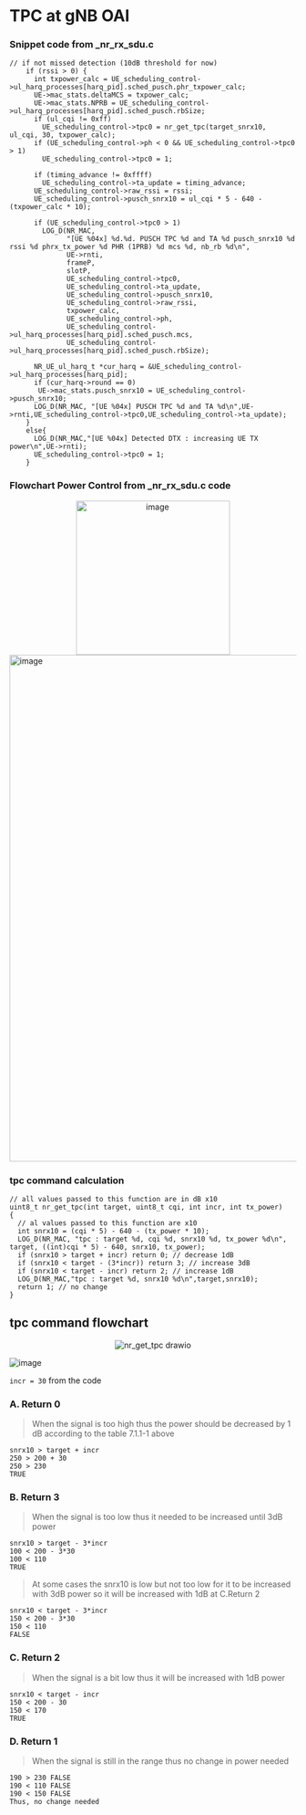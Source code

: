 # TPC at gNB OAI

### Snippet code from _nr_rx_sdu.c
```
// if not missed detection (10dB threshold for now)
    if (rssi > 0) {
      int txpower_calc = UE_scheduling_control->ul_harq_processes[harq_pid].sched_pusch.phr_txpower_calc;
      UE->mac_stats.deltaMCS = txpower_calc;
      UE->mac_stats.NPRB = UE_scheduling_control->ul_harq_processes[harq_pid].sched_pusch.rbSize;
      if (ul_cqi != 0xff)
        UE_scheduling_control->tpc0 = nr_get_tpc(target_snrx10, ul_cqi, 30, txpower_calc);
      if (UE_scheduling_control->ph < 0 && UE_scheduling_control->tpc0 > 1)
        UE_scheduling_control->tpc0 = 1;

      if (timing_advance != 0xffff)
        UE_scheduling_control->ta_update = timing_advance;
      UE_scheduling_control->raw_rssi = rssi;
      UE_scheduling_control->pusch_snrx10 = ul_cqi * 5 - 640 - (txpower_calc * 10);

      if (UE_scheduling_control->tpc0 > 1)
        LOG_D(NR_MAC,
              "[UE %04x] %d.%d. PUSCH TPC %d and TA %d pusch_snrx10 %d rssi %d phrx_tx_power %d PHR (1PRB) %d mcs %d, nb_rb %d\n",
              UE->rnti,
              frameP,
              slotP,
              UE_scheduling_control->tpc0,
              UE_scheduling_control->ta_update,
              UE_scheduling_control->pusch_snrx10,
              UE_scheduling_control->raw_rssi,
              txpower_calc,
              UE_scheduling_control->ph,
              UE_scheduling_control->ul_harq_processes[harq_pid].sched_pusch.mcs,
              UE_scheduling_control->ul_harq_processes[harq_pid].sched_pusch.rbSize);

      NR_UE_ul_harq_t *cur_harq = &UE_scheduling_control->ul_harq_processes[harq_pid];
      if (cur_harq->round == 0)
       UE->mac_stats.pusch_snrx10 = UE_scheduling_control->pusch_snrx10;
      LOG_D(NR_MAC, "[UE %04x] PUSCH TPC %d and TA %d\n",UE->rnti,UE_scheduling_control->tpc0,UE_scheduling_control->ta_update);
    }
    else{
      LOG_D(NR_MAC,"[UE %04x] Detected DTX : increasing UE TX power\n",UE->rnti);
      UE_scheduling_control->tpc0 = 1;
    }
```

### Flowchart Power Control from _nr_rx_sdu.c code
<div align="center">
	<img width="270" alt="image" src="https://github.com/user-attachments/assets/57e1b66e-9872-4b84-b74c-dd4ccc310441">
</div>


<img width="888" alt="image" src="https://github.com/user-attachments/assets/6f322d9d-04b8-4c77-bf51-e8015ac9d223">

### tpc command calculation
```
// all values passed to this function are in dB x10
uint8_t nr_get_tpc(int target, uint8_t cqi, int incr, int tx_power)
{
  // al values passed to this function are x10
  int snrx10 = (cqi * 5) - 640 - (tx_power * 10);
  LOG_D(NR_MAC, "tpc : target %d, cqi %d, snrx10 %d, tx_power %d\n", target, ((int)cqi * 5) - 640, snrx10, tx_power);
  if (snrx10 > target + incr) return 0; // decrease 1dB
  if (snrx10 < target - (3*incr)) return 3; // increase 3dB
  if (snrx10 < target - incr) return 2; // increase 1dB
  LOG_D(NR_MAC,"tpc : target %d, snrx10 %d\n",target,snrx10);
  return 1; // no change
}
```

## tpc command flowchart
<p align="center">
  <img src="https://github.com/user-attachments/assets/7d544b12-32c2-4046-a6c0-11dbd081faf4" alt="nr_get_tpc drawio">
</p>


![image](https://github.com/user-attachments/assets/c12ec722-47c2-4e40-b579-a59adab61cb2)

`incr = 30` from the code

### A. Return 0
> When the signal is too high thus the power should be decreased  by 1 dB according to the table 7.1.1-1 above
```
snrx10 > target + incr
250 > 200 + 30
250 > 230
TRUE
```

### B. Return 3
> When the signal is too low thus it needed to be increased until 3dB power
```
snrx10 > target - 3*incr
100 < 200 - 3*30
100 < 110
TRUE
```

> At some cases the snrx10 is low but not too low for it to be increased with 3dB power so it will be increased with 1dB at C.Return 2
```
snrx10 < target - 3*incr
150 < 200 - 3*30
150 < 110
FALSE
```
### C. Return 2
> When the signal is a bit low thus it will be increased with 1dB power
```
snrx10 < target - incr
150 < 200 - 30
150 < 170
TRUE
```

### D. Return 1
> When the signal is still in the range thus no change in power needed
```
190 > 230 FALSE
190 < 110 FALSE
190 < 150 FALSE
Thus, no change needed
```



























